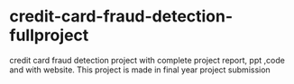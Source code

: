 # credit-card-fraud-detection-fullproject
credit card fraud detection project with complete project report, ppt ,code and with website. This project is made in final year project submission 
